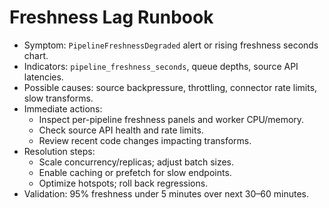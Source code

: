 # Freshness Lag Runbook

- Symptom: `PipelineFreshnessDegraded` alert or rising freshness seconds chart.
- Indicators: `pipeline_freshness_seconds`, queue depths, source API latencies.
- Possible causes: source backpressure, throttling, connector rate limits, slow transforms.
- Immediate actions:
  - Inspect per-pipeline freshness panels and worker CPU/memory.
  - Check source API health and rate limits.
  - Review recent code changes impacting transforms.
- Resolution steps:
  - Scale concurrency/replicas; adjust batch sizes.
  - Enable caching or prefetch for slow endpoints.
  - Optimize hotspots; roll back regressions.
- Validation: 95% freshness under 5 minutes over next 30–60 minutes.
